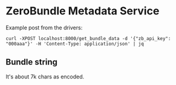 # ZeroBundle Metadata Service

Example post from the drivers:

```
curl -XPOST localhost:8000/get_bundle_data -d '{"zb_api_key": "000aaa"}' -H 'Content-Type: application/json' | jq
```

## Bundle string

It's about 7k chars as encoded.